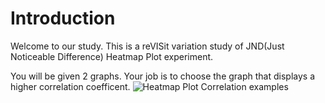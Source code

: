 # Introduction

Welcome to our study. This is a reVISit variation study of JND(Just Noticeable Difference) Heatmap Plot experiment.

You will be given 2 graphs. Your job is to choose the graph that displays a higher correlation coefficent.
![Heatmap Plot Correlation examples](./assets/redblueheatmap.png)